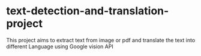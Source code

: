 # text-detection-and-translation-project
This project aims to extract text from image or pdf and translate the text into different Language using Google vision API
